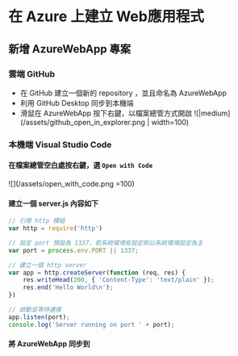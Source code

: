 # 在 Azure 上建立 Web應用程式

## 新增 AzureWebApp 專案

### 雲端 GitHub 
* 在 GitHub 建立一個新的 repository ，並且命名為 AzureWebApp
* 利用 GitHub Desktop 同步到本機端
* 滑鼠在 AzureWebApp 按下右鍵，以檔案總管方式開啟
![|medium](/assets/github_open_in_explorer.png | width=100) 

### 本機端 Visual Studio Code
#### 在檔案總管空白處按右鍵，選 `Open with Code`
![](/assets/open_with_code.png =100)

#### 建立一個 server.js 內容如下

```js
// 引用 http 模組
var http = require('http')

// 設定 port 預設為 1337，若系統環境有設定則以系統環境設定為主
var port = process.env.PORT || 1337;

// 建立一個 http server
var app = http.createServer(function (req, res) {
    res.writeHead(200, { 'Content-Type': 'text/plain' });
    res.end('Hello World\n');
})

// 啟動並等待連接
app.listen(port);
console.log('Server running on port ' + port);
```

#### 將 AzureWebApp 同步到 


